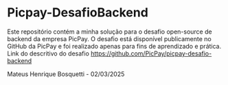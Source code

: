 # Picpay-DesafioBackend
 
Este repositório contém a minha solução para o desafio open-source de backend da empresa PicPay. O desafio está disponível publicamente no GitHub da PicPay e foi realizado apenas para fins de aprendizado e prática.
Link do descritivo do desafio
https://github.com/PicPay/picpay-desafio-backend

Mateus Henrique Bosquetti - 02/03/2025
